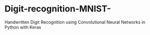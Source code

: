 # Digit-recognition-MNIST-
Handwritten Digit Recognition using Convolutional Neural Networks in Python with Keras
